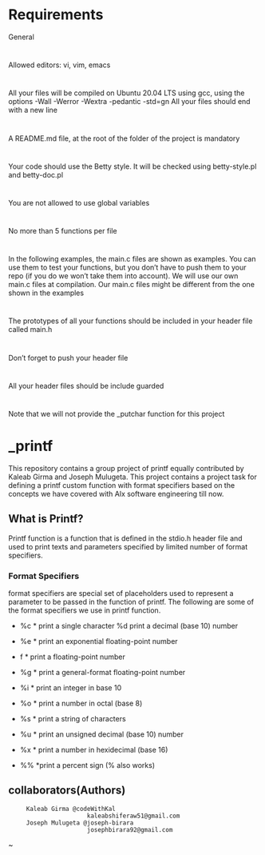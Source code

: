 # Requirements
General
#
Allowed editors: vi, vim, emacs
#

All your files will be compiled on Ubuntu 20.04 LTS using gcc, using the options -Wall -Werror -Wextra -pedantic -std=gn
All your files should end with a new line
#
A README.md file, at the root of the folder of the project is mandatory
#
Your code should use the Betty style. It will be checked using betty-style.pl and betty-doc.pl
#
You are not allowed to use global variables
#
No more than 5 functions per file
#
In the following examples, the main.c files are shown as examples. You can use them to test your functions, but you don’t have to push them to your repo (if you do we won’t take them into account). We will use our own main.c files at compilation. Our main.c files might be different from the one shown in the examples
#
The prototypes of all your functions should be included in your header file called main.h
#
Don’t forget to push your header file
#
All your header files should be include guarded
#
Note that we will not provide the _putchar function for this project
#

# _printf
This repository contains a group project of printf equally contributed by Kaleab Girma and Joseph Mulugeta.
This project contains a project task for defining a printf custom function with format specifiers based on the concepts we have covered with Alx software engineering till now.
## What is Printf?
Printf function is a function that is defined in the stdio.h header file and used to print texts and parameters specified by limited number of format specifiers.
### Format Specifiers
format specifiers are special set of placeholders used to represent a parameter to be passed in the function of printf.
The following are some of the format specifiers we use in printf function.
* %c
        * print a single character %d print a decimal (base 10) number 


* %e
        * print an exponential floating-point number
* f
        * print a floating-point number 

* %g
        * print a general-format floating-point number
* %i
        * print an integer in base 10 
* %o
        * print a number in octal (base 8)
* %s
        * print a string of characters 
* %u
        * print an unsigned decimal (base 10) number
* %x
        * print a number in hexidecimal (base 16) 
* %%
        *print a percent sign (\% also works)



## collaborators(Authors)
         Kaleab Girma @codeWithKal
                          kaleabshiferaw51@gmail.com
         Joseph Mulugeta @joseph-birara
                          josephbirara92@gmail.com
~                                                  
